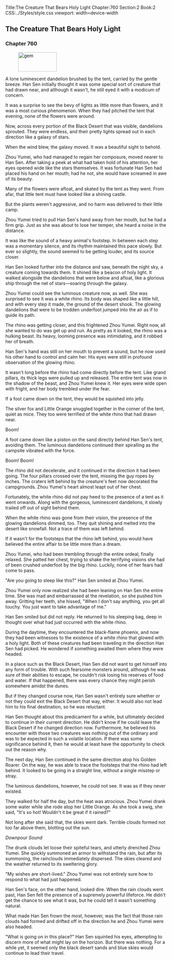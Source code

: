 Title:The Creature That Bears Holy Light 
Chapter:760 
Section:2 
Book:2 
CSS:../Styles/style.css 
viewport: width=device-width
  
## The Creature That Bears Holy Light
### Chapter 760 
<figure>
	<img src="../Images/gem.gif" alt="gem" id="gem" width="120" height="60" />
</figure>
  

  
  A lone luminescent dandelion brushed by the tent, carried by the gentle breeze. Han Sen initially thought it was some special sort of creature that had drawn near, and although it wasn't, he still eyed it with a modicum of concern.

It was a surprise to see the bevy of lights as little more than flowers, and it was a most curious phenomenon. When they had pitched the tent that evening, none of the flowers were around.

Now, across every portion of the Black Desert that was visible, dandelions sprouted. They were endless, and their pretty lights spread out in each direction like a galaxy of stars.

When the wind blew, the galaxy moved. It was a beautiful sight to behold.

Zhou Yumei, who had managed to regain her composure, moved nearer to Han Sen. After taking a peek at what had taken hold of his attention, her eyes opened wide like the stars themselves. It was fortunate Han Sen had placed his hand on her mouth; had he not, she would have screamed in awe of its beauty.

Many of the flowers were afloat, and skated by the tent as they went. From afar, that little tent must have looked like a shining castle.

But the plants weren't aggressive, and no harm was delivered to their little camp.

Zhou Yumei tried to pull Han Sen's hand away from her mouth, but he had a firm grip. Just as she was about to lose her temper, she heard a noise in the distance.

It was like the sound of a heavy animal's footstep. In between each step was a momentary silence, and its rhythm maintained this pace slowly. But ever so slightly, the sound seemed to be getting louder, and its source closer.

Han Sen looked further into the distance and saw, beneath the night sky, a creature coming towards them. It shined like a beacon of holy light. It walked alongside the dandelions that were below and afloat, like a glorious ship through the net of stars—soaring through the galaxy.

Zhou Yumei could see the luminous creature now, as well. She was surprised to see it was a white rhino. Its body was shaped like a little hill, and with every step it made, the ground of the desert shook. The glowing dandelions that were to be trodden underfoot jumped into the air as if to guide its path.

The rhino was getting closer, and this frightened Zhou Yumei. Right now, all she wanted to do was get up and run. As pretty as it looked, the rhino was a hulking beast. Its heavy, looming presence was intimidating, and it robbed her of breath.

Han Sen's hand was still on her mouth to prevent a sound, but he now used his other hand to control and calm her. His eyes were still in profound observation of the glowing rhino.

It wasn't long before the rhino had come directly before the tent. Like grand pillars, its thick legs were pulled up and released. The entire tent was now in the shadow of the beast, and Zhou Yumei knew it. Her eyes were wide open with fright, and her body trembled under the fear.

If a foot came down on the tent, they would be squished into jelly.

The silver fox and Little Orange snuggled together in the corner of the tent, quiet as mice. They too were terrified of the white rhino that had drawn near.

Boom!

A foot came down like a piston on the sand directly behind Han Sen's tent, avoiding them. The luminous dandelions continued their spiralling as the campsite vibrated with the force.

Boom! Boom!

The rhino did not decelerate, and it continued in the direction it had been going. The four pillars crossed over the tent, missing the guy ropes by inches. The craters left behind by the creature's feet now decorated the campgrounds. Zhou Yumei's heart almost leapt out of her chest.

Fortunately, the white rhino did not pay heed to the presence of a tent as it went onwards. Along with the gorgeous, luminescent dandelions, it slowly trailed off out of sight behind them.

When the white rhino was gone from their vision, the presence of the glowing dandelions dimmed, too. They quit shining and melted into the desert like snowfall. Not a trace of them was left behind.

If it wasn't for the footsteps that the rhino left behind, you would have believed the entire affair to be little more than a dream.

Zhou Yumei, who had been trembling through the entire ordeal, finally relaxed. She patted her chest, trying to shake the terrifying visions she had of been crushed underfoot by the big rhino. Luckily, none of her fears had come to pass.

"Are you going to sleep like this?" Han Sen smiled at Zhou Yumei.

Zhou Yumei only now realized she had been leaning on Han Sen the entire time. She was mad and embarrassed at the revelation, so she pushed him away. Gritting her teeth, she hissed, "When I don't say anything, you get all touchy. You just want to take advantage of me."

Han Sen smiled but did not reply. He returned to his sleeping bag, deep in thought over what had just occurred with the white rhino.

During the daytime, they encountered the black-flame phoenix, and now they had been witnesses to the existence of a white rhino that glowed with a holy light. Both of these creatures had been traveling in the direction Han Sen had picked. He wondered if something awaited them where they were headed.

In a place such as the Black Desert, Han Sen did not want to get himself into any form of trouble. With such fearsome monsters around, although he was sure of their abilities to escape, he couldn't risk losing his reserves of food and water. If that happened, there was every chance they might perish somewhere amidst the dunes.

But if they changed course now, Han Sen wasn't entirely sure whether or not they could exit the Black Desert that way, either. It would also not lead him to his final destination, so he was reluctant.

Han Sen thought about this predicament for a while, but ultimately decided to continue in their current direction. He didn't know if he could leave the Black Desert if he changed direction now. Furthermore, he believed his encounter with those two creatures was nothing out of the ordinary and was to be expected in such a volatile location. If there was some significance behind it, then he would at least have the opportunity to check out the reason why.

The next day, Han Sen continued in the same direction atop his Golden Roarer. On the way, he was able to trace the footsteps that the rhino had left behind. It looked to be going in a straight line, without a single misstep or stray.

The luminous dandelions, however, he could not see. It was as if they never existed.

They walked for half the day, but the heat was atrocious. Zhou Yumei drank some water while she rode atop her Little Orange. As she took a swig, she said, "It's so hot! Wouldn't it be great if it rained?"

Not long after she said that, the skies went dark. Terrible clouds formed not too far above them, blotting out the sun.

*Downpour Sound*

The drunk clouds let loose their spiteful tears, and utterly drenched Zhou Yumei. She quickly summoned an armor to withstand the rain, but after its summoning, the rainclouds immediately dispersed. The skies cleared and the weather returned to its sweltering glory.

"My wishes are short-lived." Zhou Yumei was not entirely sure how to respond to what had just happened.

Han Sen's face, on the other hand, looked dire. When the rain clouds went past, Han Sen felt the presence of a supremely powerful lifeforce. He didn't get the chance to see what it was, but he could tell it wasn't something natural.

What made Han Sen frown the most, however, was the fact that those rain clouds had formed and drifted off in the direction he and Zhou Yumei were also headed.

"What is going on in this place?" Han Sen squinted his eyes, attempting to discern more of what might lay on the horizon. But there was nothing. For a while yet, it seemed only the black desert sands and blue skies would continue to lead their travel.
